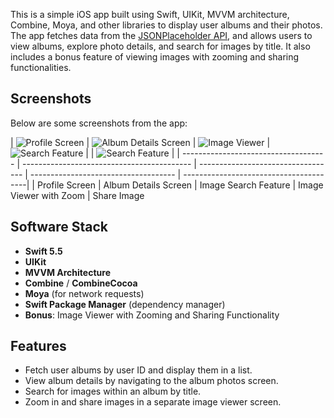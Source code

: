 This is a simple iOS app built using Swift, UIKit, MVVM architecture, Combine, Moya, and other libraries to display user albums and their photos. The app fetches data from the [JSONPlaceholder API](https://jsonplaceholder.typicode.com), and allows users to view albums, explore photo details, and search for images by title. It also includes a bonus feature of viewing images with zooming and sharing functionalities.

## Screenshots

Below are some screenshots from the app:

| ![Profile Screen](ScreenShots/1.png) | ![Album Details Screen](ScreenShots/2.png) | ![Image Viewer](ScreenShots/3.png) | ![Search Feature](ScreenShots/4.png) | | ![Search Feature](ScreenShots/5.png) |
| ------------------------------------ | ------------------------------------------ | ---------------------------------- | ------------------------------------ | ---------------------------------------|
| Profile Screen                       | Album Details Screen                       | Image Search Feature               | Image Viewer with Zoom               | Share Image

## Software Stack

- **Swift 5.5**
- **UIKit**
- **MVVM Architecture**
- **Combine** / **CombineCocoa**
- **Moya** (for network requests)
- **Swift Package Manager** (dependency manager)
- **Bonus**: Image Viewer with Zooming and Sharing Functionality

## Features

- Fetch user albums by user ID and display them in a list.
- View album details by navigating to the album photos screen.
- Search for images within an album by title.
- Zoom in and share images in a separate image viewer screen.
